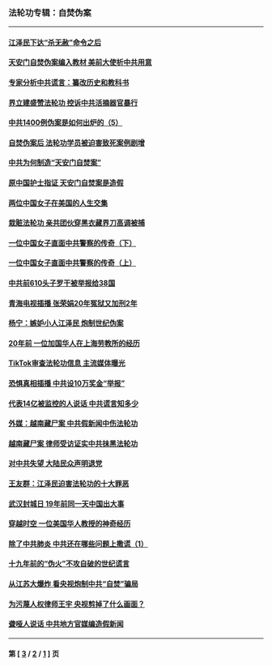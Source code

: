 ### 法轮功专辑：自焚伪案
---
#### [江泽民下达“杀无赦”命令之后](../../pages/nf5562/n13878084.md?08130430) 
#### [天安门自焚伪案编入教材 美前大使析中共用意](../../pages/nf5562/n13791932.md?08130430) 
#### [专家分析中共谎言：纂改历史和教科书](../../pages/nf5562/n13781542.md?08130430) 
#### [界立建盛赞法轮功 控诉中共活摘器官暴行](../../pages/nf5562/n13781971.md?08130430) 
#### [中共1400例伪案是如何出炉的（5）](../../pages/nf5562/n13226831.md?08130430) 
#### [自焚伪案后 法轮功学员被迫害致死案例剧增](../../pages/nf5562/n13190600.md?08130430) 
#### [中共为何制造“天安门自焚案”](../../pages/nf5562/n13183270.md?08130430) 
#### [原中国护士指证 天安门自焚案是造假](../../pages/nf5562/n13172289.md?08130430) 
#### [两位中国女子在美国的人生交集](../../pages/nf5562/n13156138.md?08130430) 
#### [栽赃法轮功 亲共团伙穿黑衣藏界刀高调被捕](../../pages/nf5562/n13073780.md?08130430) 
#### [一位中国女子直面中共警察的传奇（下）](../../pages/nf5562/n12989706.md?08130430) 
#### [一位中国女子直面中共警察的传奇（上）](../../pages/nf5562/n12985072.md?08130430) 
#### [中共前610头子罗干被举报给38国](../../pages/nf5562/n12975419.md?08130430) 
#### [青海电视插播 张荣娟20年冤狱又加刑2年](../../pages/nf5562/n12738166.md?08130430) 
#### [杨宁：嫉妒小人江泽民 炮制世纪伪案](../../pages/nf5562/n12724108.md?08130430) 
#### [20年前 一位加国华人在上海劳教所的经历](../../pages/nf5562/n12707932.md?08130430) 
#### [TikTok审查法轮功信息 主流媒体曝光](../../pages/nf5562/n12362336.md?08130430) 
#### [恐惧真相插播 中共设10万奖金“举报”](../../pages/nf5562/n12306396.md?08130430) 
#### [代表14亿被监控的人说话 中共谎言知多少](../../pages/nf5562/n12297484.md?08130430) 
#### [外媒：越南藏尸案 中共假新闻中伤法轮功](../../pages/nf5562/n12264411.md?08130430) 
#### [越南藏尸案 律师受访证实中共抹黑法轮功](../../pages/nf5562/n12261878.md?08130430) 
#### [对中共失望 大陆民众声明退党](../../pages/nf5562/n12187315.md?08130430) 
#### [王友群：江泽民迫害法轮功的十大罪恶](../../pages/nf5562/n12169074.md?08130430) 
#### [武汉封城日 19年前同一天中国出大事](../../pages/nf5562/n12150901.md?08130430) 
#### [穿越时空  一位美国华人教授的神奇经历](../../pages/nf5562/n12097460.md?08130430) 
#### [除了中共肺炎 中共还在哪些问题上撒谎（1）](../../pages/nf5562/n11955770.md?08130430) 
#### [十九年前的“伪火”不攻自破的世纪谎言](../../pages/nf5562/n11813238.md?08130430) 
#### [从江苏大爆炸 看央视炮制中共“自焚”骗局](../../pages/nf5562/n11140275.md?08130430) 
#### [为污蔑人权律师王宇 央视剪掉了什么画面？](../../pages/nf5562/n11130142.md?08130430) 
#### [聋哑人说话 中共地方官媒编造假新闻](../../pages/nf5562/n11006067.md?08130430) 

---
#### 第 [ [3](./3.md?08130430) / [2](./2.md?08130430) / [1](./1.md?08130430) ] 页
